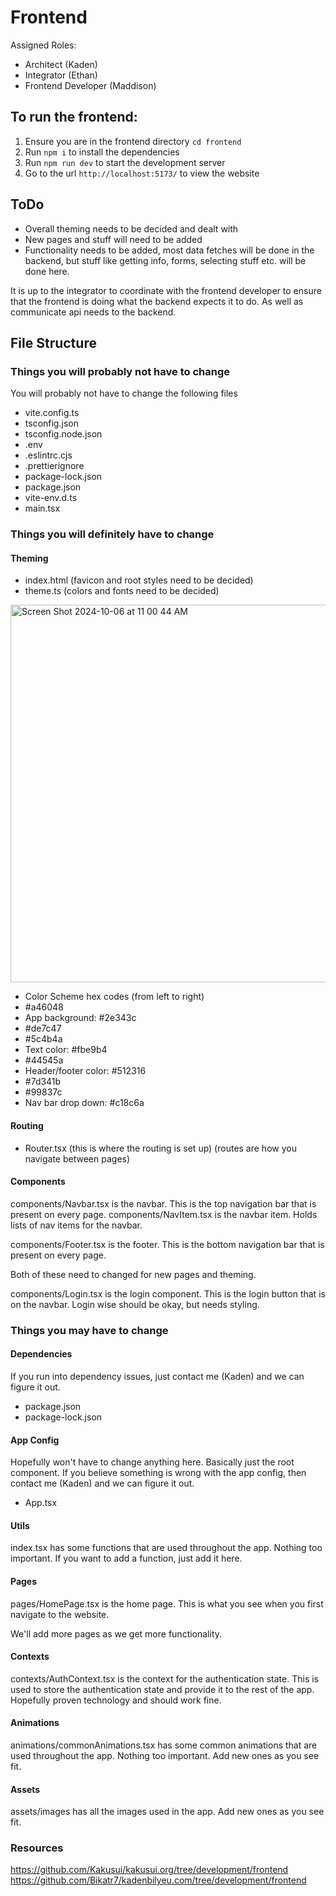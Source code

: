# Frontend

Assigned Roles:

- Architect (Kaden)
- Integrator (Ethan)
- Frontend Developer (Maddison)

## To run the frontend:

1. Ensure you are in the frontend directory `cd frontend`
2. Run `npm i` to install the dependencies
3. Run `npm run dev` to start the development server
4. Go to the url `http://localhost:5173/` to view the website

## ToDo

- Overall theming needs to be decided and dealt with
- New pages and stuff will need to be added
- Functionality needs to be added, most data fetches will be done in the backend, but stuff like getting info, forms, selecting stuff etc. will be done here.

It is up to the integrator to coordinate with the frontend developer to ensure that the frontend is doing what the backend expects it to do. As well as communicate api needs to the backend.


## File Structure

### Things you will probably not have to change

You will probably not have to change the following files

- vite.config.ts
- tsconfig.json
- tsconfig.node.json
- .env
- .eslintrc.cjs
- .prettierignore
- package-lock.json
- package.json
- vite-env.d.ts
- main.tsx

### Things you will definitely have to change

#### Theming

- index.html (favicon and root styles need to be decided)
- theme.ts (colors and fonts need to be decided)
<img width="604" alt="Screen Shot 2024-10-06 at 11 00 44 AM" src="https://github.com/user-attachments/assets/bd0e3c9a-4bd8-4c64-9655-e67825393ad0">

- Color Scheme hex codes (from left to right)
- #a46048
- App background: #2e343c
- #de7c47
- #5c4b4a
- Text color: #fbe9b4
- #44545a
- Header/footer color: #512316
- #7d341b
- #99837c
- Nav bar drop down: #c18c6a

#### Routing

- Router.tsx (this is where the routing is set up) (routes are how you navigate between pages)

#### Components

components/Navbar.tsx is the navbar. This is the top navigation bar that is present on every page.
components/NavItem.tsx is the navbar item. Holds lists of nav items for the navbar.

components/Footer.tsx is the footer. This is the bottom navigation bar that is present on every page.

Both of these need to changed for new pages and theming.

components/Login.tsx is the login component. This is the login button that is on the navbar. Login wise should be okay, but needs styling.

### Things you may have to change

#### Dependencies

If you run into dependency issues, just contact me (Kaden) and we can figure it out.

- package.json
- package-lock.json

#### App Config

Hopefully won't have to change anything here. Basically just the root component. If you believe something is wrong with the app config, then contact me (Kaden) and we can figure it out.

- App.tsx

#### Utils

index.tsx has some functions that are used throughout the app. Nothing too important. If you want to add a function, just add it here.

#### Pages

pages/HomePage.tsx is the home page. This is what you see when you first navigate to the website.

We'll add more pages as we get more functionality.

#### Contexts

contexts/AuthContext.tsx is the context for the authentication state. This is used to store the authentication state and provide it to the rest of the app. Hopefully proven technology and should work fine.

#### Animations

animations/commonAnimations.tsx has some common animations that are used throughout the app. Nothing too important. Add new ones as you see fit.

#### Assets

assets/images has all the images used in the app. Add new ones as you see fit.

### Resources

https://github.com/Kakusui/kakusui.org/tree/development/frontend
https://github.com/Bikatr7/kadenbilyeu.com/tree/development/frontend
